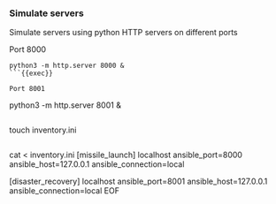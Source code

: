 ### Simulate servers
Simulate servers using python HTTP servers on different ports

Port 8000
```
python3 -m http.server 8000 &
```{{exec}}

Port 8001
```
python3 -m http.server 8001 &
```{{exec}}

```
touch inventory.ini
```{{exec}}

```
cat <<EOF> inventory.ini [missile_launch]
localhost ansible_port=8000 ansible_host=127.0.0.1 ansible_connection=local

[disaster_recovery]
localhost ansible_port=8001 ansible_host=127.0.0.1 ansible_connection=local EOF
```{{exec}}


